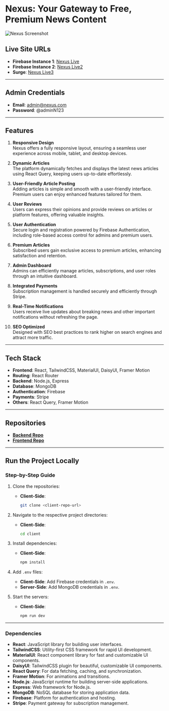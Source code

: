 # Nexus: Your Gateway to Free, Premium News Content

![Nexus Screenshot](https://i.ibb.co.com/7d7JwkQ5/Csdfsafsdfdsapture.png)

## Live Site URLs

- **Firebase Instance 1**: [Nexus Live](https://nexus-3e632.web.app/)
- **Firebase Instance 2**: [Nexus Live2](https://nexus-3e632.firebaseapp.com/)
- **Surge**: [Nexus Live3](https://nexus-news-gatway.surge.sh)

---

## Admin Credentials

- **Email**: admin@nexus.com
- **Password**: @adminN123

---

## Features

1. **Responsive Design**  
   Nexus offers a fully responsive layout, ensuring a seamless user experience across mobile, tablet, and desktop devices.

2. **Dynamic Articles**  
   The platform dynamically fetches and displays the latest news articles using React Query, keeping users up-to-date effortlessly.

3. **User-Friendly Article Posting**  
   Adding articles is simple and smooth with a user-friendly interface. Premium users can enjoy enhanced features tailored for them.

4. **User Reviews**  
   Users can express their opinions and provide reviews on articles or platform features, offering valuable insights.

5. **User Authentication**  
   Secure login and registration powered by Firebase Authentication, including role-based access control for admins and premium users.

6. **Premium Articles**  
   Subscribed users gain exclusive access to premium articles, enhancing satisfaction and retention.

7. **Admin Dashboard**  
   Admins can efficiently manage articles, subscriptions, and user roles through an intuitive dashboard.

8. **Integrated Payments**  
   Subscription management is handled securely and efficiently through Stripe.

9. **Real-Time Notifications**  
   Users receive live updates about breaking news and other important notifications without refreshing the page.

10. **SEO Optimized**  
    Designed with SEO best practices to rank higher on search engines and attract more traffic.

---

## Tech Stack

- **Frontend**: React, TailwindCSS, MaterialUI, DaisyUI, Framer Motion
- **Routing**: React Router
- **Backend**: Node.js, Express
- **Database**: MongoDB
- **Authentication**: Firebase
- **Payments**: Stripe
- **Others**: React Query, Framer Motion

---

## Repositories

- **[Backend Repo](git@github.com:Programming-Hero-Web-Course4/b10a12-server-side-jubayerahmed46.git)**
- **[Frontend Repo](git@github.com:Programming-Hero-Web-Course4/b10a12-client-side-jubayerahmed46.git)**

---

## Run the Project Locally

### Step-by-Step Guide

1. Clone the repositories:

   - **Client-Side**:
     ```bash
     git clone <client-repo-url>
     ```

2. Navigate to the respective project directories:

   - **Client-Side**:
     ```bash
     cd client
     ```

3. Install dependencies:

   - **Client-Side**:
     ```bash
     npm install
     ```

4. Add `.env` files:
   
   - **Client-Side**: Add Firebase credentials in `.env`.
   - **Server-Side**: Add MongoDB credentials in `.env`.

5. Start the servers:
   
   - **Client-Side**:
     ```bash
     npm run dev
     ```

---

### Dependencies

- **React**: JavaScript library for building user interfaces.
- **TailwindCSS**: Utility-first CSS framework for rapid UI development.
- **MaterialUI**: React component library for fast and customizable UI components.
- **DaisyUI**: TailwindCSS plugin for beautiful, customizable UI components.
- **React Query**: For data fetching, caching, and synchronization.
- **Framer Motion**: For animations and transitions.
- **Node.js**: JavaScript runtime for building server-side applications.
- **Express**: Web framework for Node.js.
- **MongoDB**: NoSQL database for storing application data.
- **Firebase**: Platform for authentication and hosting.
- **Stripe**: Payment gateway for subscription management.
